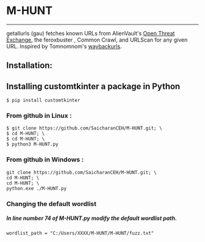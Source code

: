 # M-HUNT
___________________________________________________________________________________________________________________________________________________________________________________________________________________________
getallurls (gau) fetches known URLs from AlienVault's [Open Threat Exchange](https://otx.alienvault.com), the feroxbuster , Common Crawl, and URLScan for any given URL. Inspired by Tomnomnom's [waybackurls](https://github.com/tomnomnom/waybackurls).


## Installation:
## Installing customtkinter a package in Python
```
$ pip install customtkinter

```

### From github in Linux :
```
$ git clone https://github.com/SaicharanCEH/M-HUNT.git; \
$ cd M-HUNT; \
$ cd M-HUNT; \
$ python3 M-HUNT.py
```
### From github in Windows :
```
git clone https://github.com/SaicharanCEH/M-HUNT.git; \
cd M-HUNT; \
cd M-HUNT; \
python.exe ./M-HUNT.py
```
### Changing the default wordlist 
##### In line number 74 of M-HUNT.py modify the default wordlist path.
```
wordlist_path = "C:/Users/XXXX/M-HUNT/M-HUNT/fuzz.txt"

```
